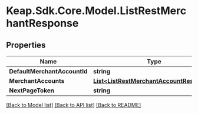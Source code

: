 # Keap.Sdk.Core.Model.ListRestMerchantResponse

## Properties

Name | Type | Description | Notes
------------ | ------------- | ------------- | -------------
**DefaultMerchantAccountId** | **string** |  | [optional] 
**MerchantAccounts** | [**List&lt;ListRestMerchantAccountResponse&gt;**](ListRestMerchantAccountResponse.md) |  | [optional] 
**NextPageToken** | **string** |  | [optional] 

[[Back to Model list]](../README.md#documentation-for-models) [[Back to API list]](../README.md#documentation-for-api-endpoints) [[Back to README]](../README.md)

